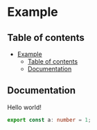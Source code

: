 # Example

## Table of contents

<!--#region toc-->

- [Example](#example)
    - [Table of contents](#table-of-contents)
    - [Documentation](#documentation)

<!--#endregion toc-->

## Documentation

<!--#region my-custom-keyword ./documentation.md-->

Hello world!

<!--#endregion my-custom-keyword-->


<!--#region my-other-custom-keyword !./documentation.ts-->

```ts
export const a: number = 1;
```

<!--#endregion my-other-custom-keyword-->
